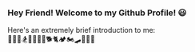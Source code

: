 ###  Hey Friend! Welcome to my Github Profile! :smiley:


Here's an extremely brief introduction to me:   
:man_cook::man_dancing::snowboarder::basketball_man::biking_man::dog2::cat2::camping::motorcycle::skateboard::flying_disc::art::house_with_garden:

<!--
**ianfshirley/ianfshirley** is a ✨ _special_ ✨ repository because its `README.md` (this file) appears on your GitHub profile.

Here are some ideas to get you started:

- 🔭 I’m currently working on ...
- 🌱 I’m currently learning ...
- 👯 I’m looking to collaborate on ...
- 🤔 I’m looking for help with ...
- 💬 Ask me about ...
- 📫 How to reach me: ...
- 😄 Pronouns: ...
- ⚡ Fun fact: ...
-->
